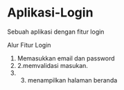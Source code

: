 # Aplikasi-Login
Sebuah aplikasi dengan fitur login

Alur Fitur Login
1. Memasukkan email dan password
2. 2.memvalidasi masukan.
3. 3. menampilkan halaman  beranda
